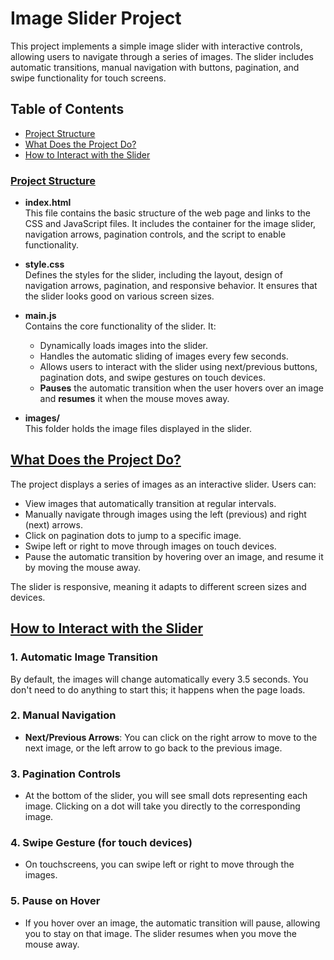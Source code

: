 # Image Slider Project

This project implements a simple image slider with interactive controls, allowing users to navigate through a series of images. The slider includes automatic transitions, manual navigation with buttons, pagination, and swipe functionality for touch screens.


## Table of Contents
- [Project Structure](#project-structure)
- [What Does the Project Do?](#what-does-the-project-do)
- [How to Interact with the Slider](#how-to-interact-with-the-slider)

### [Project Structure](#project-structure)

- **index.html**  
  This file contains the basic structure of the web page and links to the CSS and JavaScript files. It includes the container for the image slider, navigation arrows, pagination controls, and the script to enable functionality.

- **style.css**  
  Defines the styles for the slider, including the layout, design of navigation arrows, pagination, and responsive behavior. It ensures that the slider looks good on various screen sizes.

- **main.js**  
  Contains the core functionality of the slider. It:
    - Dynamically loads images into the slider.
    - Handles the automatic sliding of images every few seconds.
    - Allows users to interact with the slider using next/previous buttons, pagination dots, and swipe gestures on touch devices.
    - **Pauses** the automatic transition when the user hovers over an image and **resumes** it when the mouse moves away.
  
- **images/**  
  This folder holds the image files displayed in the slider.

## [What Does the Project Do?](#what-does-the-project-do)

The project displays a series of images as an interactive slider. Users can:
- View images that automatically transition at regular intervals.
- Manually navigate through images using the left (previous) and right (next) arrows.
- Click on pagination dots to jump to a specific image.
- Swipe left or right to move through images on touch devices.
- Pause the automatic transition by hovering over an image, and resume it by moving the mouse away.

The slider is responsive, meaning it adapts to different screen sizes and devices.

## [How to Interact with the Slider](#how-to-interact-with-the-slider)

### 1. Automatic Image Transition
By default, the images will change automatically every 3.5 seconds. You don't need to do anything to start this; it happens when the page loads.

### 2. Manual Navigation
- **Next/Previous Arrows**: You can click on the right arrow to move to the next image, or the left arrow to go back to the previous image.
  
### 3. Pagination Controls
- At the bottom of the slider, you will see small dots representing each image. Clicking on a dot will take you directly to the corresponding image.

### 4. Swipe Gesture (for touch devices)
- On touchscreens, you can swipe left or right to move through the images.

### 5. Pause on Hover
- If you hover over an image, the automatic transition will pause, allowing you to stay on that image. The slider resumes when you move the mouse away.
